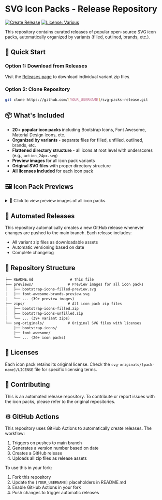 # SVG Icon Packs - Release Repository

[![Create Release](https://github.com/[YOUR_USERNAME]/svg-packs-release/actions/workflows/release.yml/badge.svg)](https://github.com/[YOUR_USERNAME]/svg-packs-release/actions/workflows/release.yml)
[![License: Various](https://img.shields.io/badge/License-Various-blue.svg)](https://github.com/[YOUR_USERNAME]/svg-packs-release)

This repository contains curated releases of popular open-source SVG icon packs, automatically organized by variants (filled, outlined, brands, etc.).

## 🚀 Quick Start

### Option 1: Download from Releases
Visit the [Releases page](https://github.com/[YOUR_USERNAME]/svg-packs-release/releases) to download individual variant zip files.

### Option 2: Clone Repository
```bash
git clone https://github.com/[YOUR_USERNAME]/svg-packs-release.git
```

## 📦 What's Included

- **20+ popular icon packs** including Bootstrap Icons, Font Awesome, Material Design Icons, etc.
- **Organized by variants** - separate files for filled, unfilled, outlined, brands, etc.
- **Flattened directory structure** - all icons at root level with underscores (e.g., `action_24px.svg`)
- **Preview images** for all icon pack variants
- **Original SVG files** with proper directory structure
- **All licenses included** for each icon pack

## 🖼️ Icon Pack Previews

<details>
<summary>📸 Click to view preview images of all icon packs</summary>


### Material Design Icons

**filled** (2,870 icons)

![Material Design Icons filled Preview](previews/material-design-icons-filled-preview.svg)


**outlined** (2,808 icons)

![Material Design Icons outlined Preview](previews/material-design-icons-outlined-preview.svg)


**rounded** (2,813 icons)

![Material Design Icons rounded Preview](previews/material-design-icons-rounded-preview.svg)


**sharp** (2,813 icons)

![Material Design Icons sharp Preview](previews/material-design-icons-sharp-preview.svg)


**twotone** (2,851 icons)

![Material Design Icons twotone Preview](previews/material-design-icons-twotone-preview.svg)



### Tabler Icons

**outline** (5,945 icons)

![Tabler Icons outline Preview](previews/tabler-icons-outline-preview.svg)



### Feather Icons

**all** (287 icons)

![Feather Icons all Preview](previews/feather-icons-preview.svg)



### Font Awesome

**brands** (549 icons)

![Font Awesome brands Preview](previews/font-awesome-brands-preview.svg)


**solid** (1,984 icons)

![Font Awesome solid Preview](previews/font-awesome-solid-preview.svg)


**regular** (273 icons)

![Font Awesome regular Preview](previews/font-awesome-regular-preview.svg)



### Icon Brew

**all** (758 icons)

![Icon Brew all Preview](previews/iconbrew-preview.svg)



### RPG Awesome

**all** (495 icons)

![RPG Awesome all Preview](previews/rpg-awesome-preview.svg)



### coolicons

**all** (442 icons)

![coolicons all Preview](previews/coolicons-preview.svg)



### Heroicons

**16-solid** (632 icons)

![Heroicons 16-solid Preview](previews/heroicons-16-solid-preview.svg)


**20-solid** (648 icons)

![Heroicons 20-solid Preview](previews/heroicons-20-solid-preview.svg)


**24-solid** (648 icons)

![Heroicons 24-solid Preview](previews/heroicons-24-solid-preview.svg)


**24-outline** (648 icons)

![Heroicons 24-outline Preview](previews/heroicons-24-outline-preview.svg)



### Lucide Icons

**all** (1,635 icons)

![Lucide Icons all Preview](previews/lucide-icons-preview.svg)



### Phosphor Icons

**bold** (1,512 icons)

![Phosphor Icons bold Preview](previews/phosphor-icons-bold-preview.svg)


**duotone** (1,512 icons)

![Phosphor Icons duotone Preview](previews/phosphor-icons-duotone-preview.svg)


**fill** (1,512 icons)

![Phosphor Icons fill Preview](previews/phosphor-icons-fill-preview.svg)


**light** (1,512 icons)

![Phosphor Icons light Preview](previews/phosphor-icons-light-preview.svg)


**regular** (1,512 icons)

![Phosphor Icons regular Preview](previews/phosphor-icons-regular-preview.svg)


**thin** (1,512 icons)

![Phosphor Icons thin Preview](previews/phosphor-icons-thin-preview.svg)



### Simple Icons

**all** (3,355 icons)

![Simple Icons all Preview](previews/simple-icons-preview.svg)



### Bootstrap Icons

**filled** (670 icons)

![Bootstrap Icons filled Preview](previews/bootstrap-icons-filled-preview.svg)


**unfilled** (1,373 icons)

![Bootstrap Icons unfilled Preview](previews/bootstrap-icons-unfilled-preview.svg)


**default** (35 icons)

![Bootstrap Icons default Preview](previews/bootstrap-icons-default-preview.svg)



### Remix Icon

**default** (3,058 icons)

![Remix Icon default Preview](previews/remix-icon-default-preview.svg)



### Octicons

**default** (665 icons)

![Octicons default Preview](previews/octicons-default-preview.svg)



### Eva Icons

**fill** (246 icons)

![Eva Icons fill Preview](previews/eva-icons-fill-preview.svg)


**outline** (244 icons)

![Eva Icons outline Preview](previews/eva-icons-outline-preview.svg)



### Boxicons

**solid** (665 icons)

![Boxicons solid Preview](previews/boxicons-solid-preview.svg)


**regular** (814 icons)

![Boxicons regular Preview](previews/boxicons-regular-preview.svg)


**logos** (155 icons)

![Boxicons logos Preview](previews/boxicons-logos-preview.svg)



### CSS.gg

**all** (704 icons)

![CSS.gg all Preview](previews/css-gg-preview.svg)



### Radix Icons

**all** (318 icons)

![Radix Icons all Preview](previews/radix-icons-preview.svg)



### Zondicons

**all** (297 icons)

![Zondicons all Preview](previews/zondicons-preview.svg)



### System UIcons

**all** (430 icons)

![System UIcons all Preview](previews/system-uicons-preview.svg)



</details>


## 🔄 Automated Releases

This repository automatically creates a new GitHub release whenever changes are pushed to the main branch. Each release includes:
- All variant zip files as downloadable assets
- Automatic versioning based on date
- Complete changelog

## 📁 Repository Structure

```
├── README.md                 # This file
├── previews/                # Preview images for all icon packs
│   ├── bootstrap-icons-filled-preview.svg
│   ├── font-awesome-brands-preview.svg
│   └── ... (39+ preview images)
├── zips/                    # All icon pack zip files
│   ├── bootstrap-icons-filled.zip
│   ├── bootstrap-icons-unfilled.zip
│   └── ... (39+ variant zips)
└── svg-originals/           # Original SVG files with licenses
    ├── bootstrap-icons/
    ├── font-awesome/
    └── ... (20+ icon packs)
```

## 📄 Licenses

Each icon pack retains its original license. Check the `svg-originals/[pack-name]/LICENSE` file for specific licensing terms.

## 🤝 Contributing

This is an automated release repository. To contribute or report issues with the icon packs, please refer to the original repositories.

## ⚙️ GitHub Actions

This repository uses GitHub Actions to automatically create releases. The workflow:
1. Triggers on pushes to main branch
2. Generates a version number based on date
3. Creates a GitHub release
4. Uploads all zip files as release assets

To use this in your fork:
1. Fork this repository
2. Update the `[YOUR_USERNAME]` placeholders in README.md
3. Enable GitHub Actions in your fork
4. Push changes to trigger automatic releases
